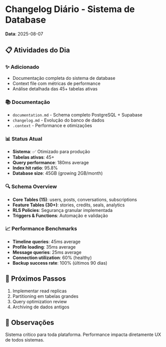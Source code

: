 # Changelog Diário - Sistema de Database
**Data**: 2025-08-07

## 📋 Atividades do Dia

### ✨ Adicionado
- Documentação completa do sistema de database
- Context file com métricas de performance
- Análise detalhada das 45+ tabelas ativas

### 📚 Documentação
- `documentation.md` - Schema completo PostgreSQL + Supabase
- `changelog.md` - Evolução do banco de dados
- `.context` - Performance e otimizações

### 📊 Status Atual
- **Sistema**: ✅ Otimizado para produção
- **Tabelas ativas**: 45+
- **Query performance**: 180ms average
- **Index hit ratio**: 95.8%
- **Database size**: 45GB (growing 2GB/month)

### 🔍 Schema Overview
- **Core Tables (15)**: users, posts, conversations, subscriptions
- **Feature Tables (30+)**: stories, credits, seals, analytics
- **RLS Policies**: Segurança granular implementada
- **Triggers & Functions**: Automação e validação

### 📈 Performance Benchmarks
- **Timeline queries**: 45ms average
- **Profile loading**: 35ms average
- **Message queries**: 25ms average
- **Connection utilization**: 60% (healthy)
- **Backup success rate**: 100% (últimos 90 dias)

## 🎯 Próximos Passos
1. Implementar read replicas
2. Partitioning em tabelas grandes
3. Query optimization review
4. Archiving de dados antigos

## 📝 Observações
Sistema crítico para toda plataforma. Performance impacta diretamente UX de todos sistemas.
